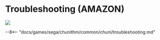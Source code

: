 # Troubleshooting (AMAZON)
<img class="header-logo" src="/img/sega/chunithm/amazon/logo.png">

--8<-- "docs/games/sega/chunithm/common/chuni/troubleshooting.md"
